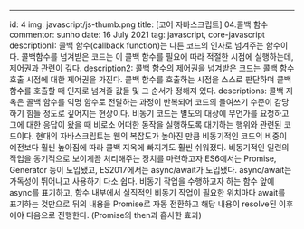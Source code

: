 ---
id: 4
img: javascript/js-thumb.png
title: [코어 자바스크립트] 04.콜백 함수
commentor: sunho
date: 16 July 2021
tag: javascript, core-javascript
description1: 콜백 함수(callback function)는 다른 코드의 인자로 넘겨주는 함수이다. 콜백함수를 넘겨받은 코드는 이 콜백 함수를 필요에 따라 적절한 시점에 실행하는데, 제어권과 관련이 깊다.
description2: 콜백 함수의 제어권을 넘겨받은 코드는 콜백 함수 호출 시점에 대한 제어권을 가진다. 콜백 함수를 호출하는 시점을 스스로 판단하며 콜백 함수를 호출할 때 인자로 넘겨줄 값들 및 그 순서가 정해져 있다.
descriptions:
콜백 지옥은 콜백 함수를 익명 함수로 전달하는 과정이 반복되어 코드의 들여쓰기 수준이 감당하기 힘들 정도로 깊어지는 현상이다. 비동기 코드는 별도의 대상에 무언가를 요청하고 그에 대한 응답이 왔을 때 비로소 어떠한 동작을 실행하도록 대기하는 행위와 관련된 코드이다. 현대의 자바스크립트는 웹의 복잡도가 높아진 만큼 비동기적인 코드의 비중이 예전보다 훨씬 높아짐에 따라 콜백 지옥에 빠지기도 훨씬 쉬워졌다. 비동기적인 일련의 작업을 동기적으로 보이게끔 처리해주는 장치를 마련하고자 ES6에서는 Promise, Generator 등이 도입됐고, ES2017에서는 async/await가 도입됐다.
async/await는 가독성이 뛰어나고 사용하기 다소 쉽다. 비동기 작업을 수행하고자 하는 함수 앞에 async를 표기하고, 함수 내부에서 실직적인 비동기 작업이 필요한 위치마다 await를 표기하는 것만으로 뒤의 내용을 Promise로 자동 전환하고 해당 내용이 resolve된 이후에야 다음으로 진행한다. (Promise의 then과 흡사한 효과)